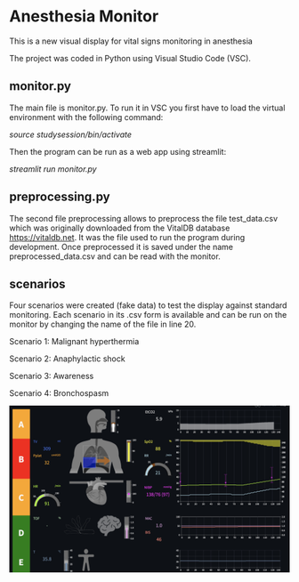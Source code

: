# Anesthesia Monitor
This is a new visual display for vital signs monitoring in anesthesia

The project was coded in Python using Visual Studio Code (VSC).

## monitor.py

The main file is monitor.py. To run it in VSC you first have to load the virtual environment with the following command:

*source studysession/bin/activate*

Then the program can be run as a web app using streamlit:

*streamlit run monitor.py*

## preprocessing.py

The second file preprocessing allows to preprocess the file test_data.csv which was originally downloaded from the VitalDB database https://vitaldb.net. It was the file used to run the program during development. Once preprocessed it is saved under the name preprocessed_data.csv and can be read with the monitor.

## scenarios

Four scenarios were created (fake data) to test the display against standard monitoring. Each scenario in its .csv form is available and can be run on the monitor by changing the name of the file in line 20.

Scenario 1: Malignant hyperthermia

Scenario 2: Anaphylactic shock

Scenario 3: Awareness

Scenario 4: Bronchospasm

![Model](https://github.com/MelSup/anesthesia_monitor/blob/main/monitor.png)
